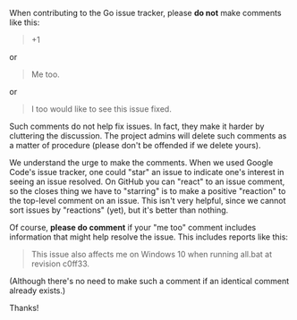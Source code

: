 When contributing to the Go issue tracker, please **do not** make comments like this:

> +1

or

> Me too.

or

> I too would like to see this issue fixed.

Such comments do not help fix issues. In fact, they make it harder by cluttering the discussion. The project admins will delete such comments as a matter of procedure (please don't be offended if we delete yours).

We understand the urge to make the comments. When we used Google Code's issue tracker, one could "star" an issue to indicate one's interest in seeing an issue resolved. On GitHub you can "react" to an issue comment, so the closes thing we have to "starring" is to make a positive "reaction" to the top-level comment on an issue. This isn't very helpful, since we cannot sort issues by "reactions" (yet), but it's better than nothing.

Of course, **please do comment** if your "me too" comment includes information that might help resolve the issue. This includes reports like this:

> This issue also affects me on Windows 10 when running all.bat at revision c0ff33.

(Although there's no need to make such a comment if an identical comment already exists.)

Thanks!